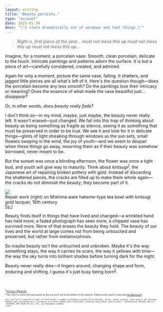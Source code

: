 ```yaml
---
layout: writing
title: "Beauty persists."
type: "account"
date: 2025-01-30
desc: "\"I stare dramatically out of windows and feel things.\""
---
```


> _Right-o, first piece of the year... must not mess this up must not mess this up must not mess this up..._

Imagine, for a moment, a porcelain vase. Smooth, clean porcelain, delicate to the touch. Intricate paintings and patterns adorn the surface. It is but a piece of art—carefully considered, created, and admired.

Again for only a moment, picture the same vase, falling. It shatters, and jagged little pieces are all what's left of it. Here's the question though—does the porcelain become any less smooth? Do the paintings lose their intricacy or meaning? Does the essence of what made the vase beautiful just... _disappear?_

Or, in other words, _does beauty really fade?_

I don't think so—in my mind, maybe, just maybe, the beauty never really left. It wasn't erased—just changed. We fall into this trap of thinking about beauty as being something as fragile as silence, seeing it as something that must be preserved in order to be true. We see it and look for it in delicate things—glints of light streaking through windows as the sun sets, small flowers swaying in the wind, the joy of youth—and we seem to despair when these things go away, mourning them as if their beauty was somehow borrowed, never meant to be.

But the sunset was once a blinding afternoon, the flower was once a tight bud, and youth will give way to maturity. Think about _kintsugi<sup class="unselectable"><a href="#1">1</a></sup>_, the Japanese art of repairing broken pottery with gold. Instead of discarding the shattered pieces, the cracks are filled up to make them whole again—the cracks do not diminish the beauty; they become part of it.

<img class="unselectable" src="https://upload.wikimedia.org/wikipedia/commons/e/eb/Tea_bowl%2C_Korea%2C_Joseon_dynasty%2C_16th_century_AD%2C_Mishima-hakeme_type%2C_buncheong_ware%2C_stoneware_with_white_engobe_and_translucent%2C_greenish-gray_glaze%2C_gold_lacquer_-_Ethnological_Museum%2C_Berlin_-_DSC02061.JPG">
<div class="caption unselectable">Repair work (right) on Mishima ware hakeme-type tea bowl with kintsugi gold lacquer, 16th century<br><sup class="unselectable"><a href="#fig-1">fig-1</a></sup></div>	

Beauty finds itself in things that have lived and changed—a wrinkled hand has held more, a faded photograph has seen more, a chipped vase has survived more. None of that erases the beauty they hold. The beauty of our lives and the world at large comes not from being untouched and preserved, but rather from metamorphosis.

So maybe beauty isn't the untouched and unbroken. Maybe it's the way something stays, the way it carries its scars, the way it yellows with time—the way the sky turns into brilliant shades before turning dark for the night.

Beauty never really dies—it lingers around, changing shape and form, enduring and shifting. I guess it's just busy being born<sup class="unselectable"><a href="#2">2</a></sup>.

<div style="font-size: 0.5em; margin-top: 50px;">
	<div id="1"><sup>1</sup> <a href="https://en.wikipedia.org/wiki/Kintsugi" target="_blank">Kintsugi—Wikipedia</a></div>
	<div id="2"><sup>2</sup> Yes, that's a nod to the same quote as the one you'll see at the bottom of this website. <i>Folklore</i> even used it to describe <a href="https://folklore.org/Busy_Being_Born.html" target="_blank">the Macintosh</a>!</div>
	
	<div id="fig-1"><sup>fig-1</sup> <a href="https://commons.wikimedia.org/wiki/File:Tea_bowl,_Korea,_Joseon_dynasty,_16th_century_AD,_Mishima-hakeme_type,_buncheong_ware,_stoneware_with_white_engobe_and_translucent,_greenish-gray_glaze,_gold_lacquer_-_Ethnological_Museum,_Berlin_-_DSC02061.JPG">Daderot</a>, CC0, via Wikimedia Commons	
	</div>
</div>
